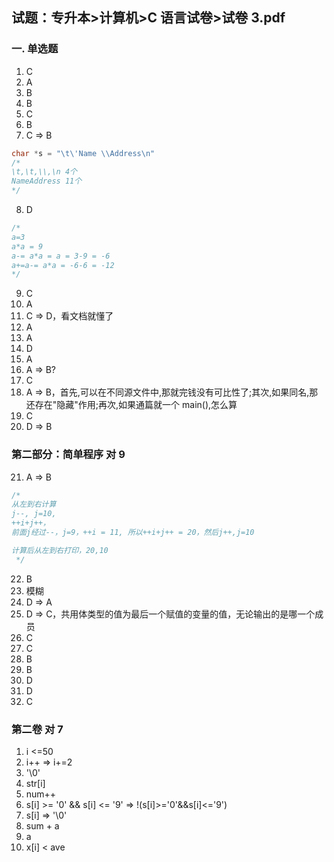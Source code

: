 ## 试题：专升本>计算机>C 语言试卷>试卷 3.pdf

### 一. 单选题

1. C
2. A
3. B
4. B
5. C
6. B
7. C => B

```c
char *s = "\t\'Name \\Address\n"
/*
\t,\t,\\,\n 4个
NameAddress 11个
*/
```

8. D

```c
/*
a=3
a*a = 9
a-= a*a = a = 3-9 = -6
a+=a-= a*a = -6-6 = -12
*/
```

9. C
10. A
11. C => D，看文档就懂了
12. A
13. A
14. D
15. A
16. A => B?
17. C
18. A => B，首先,可以在不同源文件中,那就完钱没有可比性了;其次,如果同名,那还存在"隐藏"作用;再次,如果通篇就一个 main(),怎么算
19. C
20. D => B

### 第二部分：简单程序 对 9

21. A => B

```c
/*
从左到右计算
j--, j=10,
++i+j++，
前面j经过--，j=9，++i = 11, 所以++i+j++ = 20，然后j++,j=10

计算后从左到右打印，20,10
 */
```

22. B
23. 模糊
24. D => A
25. D => C，共用体类型的值为最后一个赋值的变量的值，无论输出的是哪一个成员
26. C
27. C
28. B
29. B
30. D
31. D
32. C

### 第二卷 对 7

1. i <=50
2. i++ => i+=2
3. '\0'
4. str[i]
5. num++
6. s[i] >= '0' && s[i] <= '9' => !(s[i]>='0'&&s[i]<='9')
7. s[i] => '\0'
8. sum + a
9. a
10. x[i] < ave
